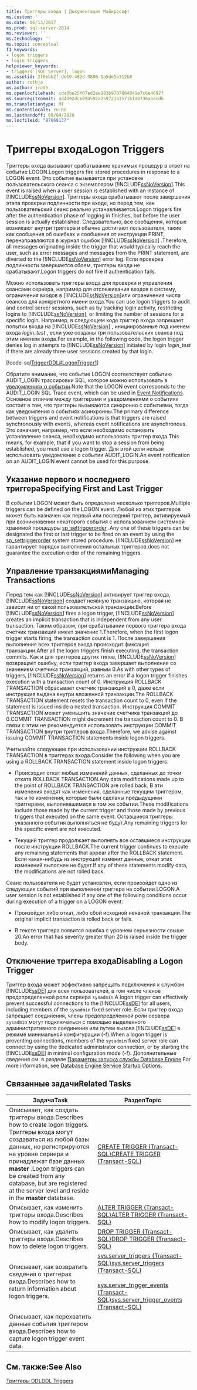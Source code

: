 ```yaml
---
title: Триггеры входа | Документация Майкрософт
ms.custom: ''
ms.date: 06/13/2017
ms.prod: sql-server-2014
ms.reviewer: ''
ms.technology: ''
ms.topic: conceptual
f1_keywords:
- logon triggers
- login triggers
helpviewer_keywords:
- triggers [SQL Server], logon
ms.assetid: 2f0ebb2f-de10-482d-9806-1a5de5b312b8
author: rothja
ms.author: jroth
ms.openlocfilehash: cda0be25f07ed2ee283b9707884041e7c6e4692f
ms.sourcegitcommit: ad4d92dce894592a259721a1571b1d8736abacdb
ms.translationtype: MT
ms.contentlocale: ru-RU
ms.lasthandoff: 08/04/2020
ms.locfileid: "87668137"
---
```

# <a name="logon-triggers"></a><span data-ttu-id="61a2d-102">Триггеры входа</span><span class="sxs-lookup"><span data-stu-id="61a2d-102">Logon Triggers</span></span>
  <span data-ttu-id="61a2d-103">Триггеры входа вызывают срабатывание хранимых процедур в ответ на событие LOGON.</span><span class="sxs-lookup"><span data-stu-id="61a2d-103">Logon triggers fire stored procedures in response to a LOGON event.</span></span> <span data-ttu-id="61a2d-104">Это событие вызывается при установке пользовательского сеанса с экземпляром [!INCLUDE[ssNoVersion](../../includes/ssnoversion-md.md)].</span><span class="sxs-lookup"><span data-stu-id="61a2d-104">This event is raised when a user session is established with an instance of [!INCLUDE[ssNoVersion](../../includes/ssnoversion-md.md)].</span></span> <span data-ttu-id="61a2d-105">Триггеры входа срабатывают после завершения этапа проверки подлинности при входе, но перед тем, как пользовательский сеанс реально устанавливается.</span><span class="sxs-lookup"><span data-stu-id="61a2d-105">Logon triggers fire after the authentication phase of logging in finishes, but before the user session is actually established.</span></span> <span data-ttu-id="61a2d-106">Следовательно, все сообщения, которые возникают внутри триггера и обычно достигают пользователя, такие как сообщения об ошибках и сообщения от инструкции PRINT, перенаправляются в журнал ошибок [!INCLUDE[ssNoVersion](../../includes/ssnoversion-md.md)] .</span><span class="sxs-lookup"><span data-stu-id="61a2d-106">Therefore, all messages originating inside the trigger that would typically reach the user, such as error messages and messages from the PRINT statement, are diverted to the [!INCLUDE[ssNoVersion](../../includes/ssnoversion-md.md)] error log.</span></span> <span data-ttu-id="61a2d-107">Если проверка подлинности завершается сбоем, триггеры входа не срабатывают.</span><span class="sxs-lookup"><span data-stu-id="61a2d-107">Logon triggers do not fire if authentication fails.</span></span>  
  
 <span data-ttu-id="61a2d-108">Можно использовать триггеры входа для проверки и управления сеансами сервера, например для отслеживания входов в систему, ограничения входов в [!INCLUDE[ssNoVersion](../../includes/ssnoversion-md.md)]или ограничения числа сеансов для конкретного имени входа.</span><span class="sxs-lookup"><span data-stu-id="61a2d-108">You can use logon triggers to audit and control server sessions, such as by tracking login activity, restricting logins to [!INCLUDE[ssNoVersion](../../includes/ssnoversion-md.md)], or limiting the number of sessions for a specific login.</span></span> <span data-ttu-id="61a2d-109">Например, в следующем коде триггер входа запрещает попытки входа на [!INCLUDE[ssNoVersion](../../includes/ssnoversion-md.md)] , инициированные под именем входа *login_test* , если уже созданы три пользовательских сеанса под этим именем входа.</span><span class="sxs-lookup"><span data-stu-id="61a2d-109">For example, in the following code, the logon trigger denies log in attempts to [!INCLUDE[ssNoVersion](../../includes/ssnoversion-md.md)] initiated by login *login_test* if there are already three user sessions created by that login.</span></span>  
  
 [!code-sql[TriggerDDL#LogonTrigger1](../../snippets/tsql/SQL14/tsql/triggerddl/transact-sql/snippet_create_alter_drop_trigger.sql#logontrigger1)]  
  
 <span data-ttu-id="61a2d-110">Обратите внимание, что событие LOGON соответствует событию AUDIT_LOGIN трассировки SQL, которое можно использовать в [уведомлениях о событии](../service-broker/event-notifications.md).</span><span class="sxs-lookup"><span data-stu-id="61a2d-110">Note that the LOGON event corresponds to the AUDIT_LOGIN SQL Trace event, which can be used in [Event Notifications](../service-broker/event-notifications.md).</span></span> <span data-ttu-id="61a2d-111">Основное отличие между триггерами и уведомлениями о событиях состоит в том, что триггеры вызываются синхронно с событиями, тогда как уведомления о событиях асинхронны.</span><span class="sxs-lookup"><span data-stu-id="61a2d-111">The primary difference between triggers and event notifications is that triggers are raised synchronously with events, whereas event notifications are asynchronous.</span></span> <span data-ttu-id="61a2d-112">Это означает, например, что если необходимо остановить установление сеанса, необходимо использовать триггер входа.</span><span class="sxs-lookup"><span data-stu-id="61a2d-112">This means, for example, that if you want to stop a session from being established, you must use a logon trigger.</span></span> <span data-ttu-id="61a2d-113">Для этой цели нельзя использовать уведомление о событии AUDIT_LOGIN.</span><span class="sxs-lookup"><span data-stu-id="61a2d-113">An event notification on an AUDIT_LOGIN event cannot be used for this purpose.</span></span>  
  
## <a name="specifying-first-and-last-trigger"></a><span data-ttu-id="61a2d-114">Указание первого и последнего триггера</span><span class="sxs-lookup"><span data-stu-id="61a2d-114">Specifying First and Last Trigger</span></span>  
 <span data-ttu-id="61a2d-115">В событии LOGON может быть определено несколько триггеров.</span><span class="sxs-lookup"><span data-stu-id="61a2d-115">Multiple triggers can be defined on the LOGON event.</span></span> <span data-ttu-id="61a2d-116">Любой из этих триггеров может быть назначен как первый или последний триггер, активируемый при возникновении некоторого события с использованием системной хранимой процедуры [sp_settriggerorder](/sql/relational-databases/system-stored-procedures/sp-settriggerorder-transact-sql) .</span><span class="sxs-lookup"><span data-stu-id="61a2d-116">Any one of these triggers can be designated the first or last trigger to be fired on an event by using the [sp_settriggerorder](/sql/relational-databases/system-stored-procedures/sp-settriggerorder-transact-sql) system stored procedure.</span></span> [!INCLUDE[ssNoVersion](../../includes/ssnoversion-md.md)] <span data-ttu-id="61a2d-117">не гарантирует порядок выполнения остальных триггеров.</span><span class="sxs-lookup"><span data-stu-id="61a2d-117">does not guarantee the execution order of the remaining triggers.</span></span>  
  
## <a name="managing-transactions"></a><span data-ttu-id="61a2d-118">Управление транзакциями</span><span class="sxs-lookup"><span data-stu-id="61a2d-118">Managing Transactions</span></span>  
 <span data-ttu-id="61a2d-119">Перед тем как [!INCLUDE[ssNoVersion](../../includes/ssnoversion-md.md)] активирует триггер входа, [!INCLUDE[ssNoVersion](../../includes/ssnoversion-md.md)] создает неявную транзакцию, которая не зависит ни от какой пользовательской транзакции.</span><span class="sxs-lookup"><span data-stu-id="61a2d-119">Before [!INCLUDE[ssNoVersion](../../includes/ssnoversion-md.md)] fires a logon trigger, [!INCLUDE[ssNoVersion](../../includes/ssnoversion-md.md)] creates an implicit transaction that is independent from any user transaction.</span></span> <span data-ttu-id="61a2d-120">Таким образом, при срабатывании первого триггера входа счетчик транзакций имеет значение 1.</span><span class="sxs-lookup"><span data-stu-id="61a2d-120">Therefore, when the first logon trigger starts firing, the transaction count is 1.</span></span> <span data-ttu-id="61a2d-121">После завершения выполнения всех триггеров входа происходит фиксация транзакции.</span><span class="sxs-lookup"><span data-stu-id="61a2d-121">After all the logon triggers finish executing, the transaction commits.</span></span> <span data-ttu-id="61a2d-122">Как и для триггеров других типов, [!INCLUDE[ssNoVersion](../../includes/ssnoversion-md.md)] возвращает ошибку, если триггер входа завершает выполнение со значением счетчика транзакций, равным 0.</span><span class="sxs-lookup"><span data-stu-id="61a2d-122">As with other types of triggers, [!INCLUDE[ssNoVersion](../../includes/ssnoversion-md.md)] returns an error if a logon trigger finishes execution with a transaction count of 0.</span></span> <span data-ttu-id="61a2d-123">Инструкция ROLLBACK TRANSACTION сбрасывает счетчик транзакций в 0, даже если инструкция выдана внутри вложенной транзакции.</span><span class="sxs-lookup"><span data-stu-id="61a2d-123">The ROLLBACK TRANSACTION statement resets the transaction count to 0, even if the statement is issued inside a nested transaction.</span></span> <span data-ttu-id="61a2d-124">Инструкция COMMIT TRANSACTION может уменьшить значение счетчика транзакций до 0.</span><span class="sxs-lookup"><span data-stu-id="61a2d-124">COMMIT TRANSACTION might decrement the transaction count to 0.</span></span> <span data-ttu-id="61a2d-125">В связи с этим не рекомендуется использовать инструкции COMMIT TRANSACTION внутри триггеров входа.</span><span class="sxs-lookup"><span data-stu-id="61a2d-125">Therefore, we advise against issuing COMMIT TRANSACTION statements inside logon triggers.</span></span>  
  
 <span data-ttu-id="61a2d-126">Учитывайте следующее при использовании инструкции ROLLBACK TRANSACTION в триггерах входа.</span><span class="sxs-lookup"><span data-stu-id="61a2d-126">Consider the following when you are using a ROLLBACK TRANSACTION statement inside logon triggers:</span></span>  
  
-   <span data-ttu-id="61a2d-127">Происходит откат любых изменений данных, сделанных до точки отката ROLLBACK TRANSACTION.</span><span class="sxs-lookup"><span data-stu-id="61a2d-127">Any data modifications made up to the point of ROLLBACK TRANSACTION are rolled back.</span></span> <span data-ttu-id="61a2d-128">В эти изменения входят как изменения, сделанные текущим триггером, так и те изменения, которые были сделаны предыдущими триггерами, выполнявшимися в том же событии.</span><span class="sxs-lookup"><span data-stu-id="61a2d-128">These modifications include those made by the current trigger and those made by previous triggers that executed on the same event.</span></span> <span data-ttu-id="61a2d-129">Оставшиеся триггеры указанного события выполняться не будут.</span><span class="sxs-lookup"><span data-stu-id="61a2d-129">Any remaining triggers for the specific event are not executed.</span></span>  
  
-   <span data-ttu-id="61a2d-130">Текущий триггер продолжает выполнять все оставшиеся инструкции после инструкции ROLLBACK.</span><span class="sxs-lookup"><span data-stu-id="61a2d-130">The current trigger continues to execute any remaining statements that appear after the ROLLBACK statement.</span></span> <span data-ttu-id="61a2d-131">Если какая-нибудь из инструкций изменит данные, откат этих изменений выполнен не будет.</span><span class="sxs-lookup"><span data-stu-id="61a2d-131">If any of these statements modify data, the modifications are not rolled back.</span></span>  
  
 <span data-ttu-id="61a2d-132">Сеанс пользователя не будет установлен, если произойдет одно из следующих событий при выполнении триггера на событии LOGON.</span><span class="sxs-lookup"><span data-stu-id="61a2d-132">A user session is not established if any one of the following conditions occur during execution of a trigger on a LOGON event:</span></span>  
  
-   <span data-ttu-id="61a2d-133">Произойдет либо откат, либо сбой исходной неявной транзакции.</span><span class="sxs-lookup"><span data-stu-id="61a2d-133">The original implicit transaction is rolled back or fails.</span></span>  
  
-   <span data-ttu-id="61a2d-134">В тексте триггера появится ошибка с уровнем серьезности свыше 20.</span><span class="sxs-lookup"><span data-stu-id="61a2d-134">An error that has severity greater than 20 is raised inside the trigger body.</span></span>  
  
## <a name="disabling-a-logon-trigger"></a><span data-ttu-id="61a2d-135">Отключение триггера входа</span><span class="sxs-lookup"><span data-stu-id="61a2d-135">Disabling a Logon Trigger</span></span>  
 <span data-ttu-id="61a2d-136">Триггер входа может эффективно запрещать подключения к службам [!INCLUDE[ssDE](../../../includes/ssde-md.md)] для всех пользователей, в том числе членов предопределенной роли сервера `sysadmin`.</span><span class="sxs-lookup"><span data-stu-id="61a2d-136">A logon trigger can effectively prevent successful connections to the [!INCLUDE[ssDE](../../../includes/ssde-md.md)] for all users, including members of the `sysadmin` fixed server role.</span></span> <span data-ttu-id="61a2d-137">Если триггер входа запрещает соединения, члены предопределенной роли сервера `sysadmin` могут подключаться с помощью выделенного административного соединения или путем вызова [!INCLUDE[ssDE](../../../includes/ssde-md.md)] в режиме минимальной конфигурации (-f).</span><span class="sxs-lookup"><span data-stu-id="61a2d-137">When a logon trigger is preventing connections, members of the `sysadmin` fixed server role can connect by using the dedicated administrator connection, or by starting the [!INCLUDE[ssDE](../../../includes/ssde-md.md)] in minimal configuration mode (-f).</span></span> <span data-ttu-id="61a2d-138">Дополнительные сведения см. в разделе [Параметры запуска службы Database Engine](../../database-engine/configure-windows/database-engine-service-startup-options.md).</span><span class="sxs-lookup"><span data-stu-id="61a2d-138">For more information, see [Database Engine Service Startup Options](../../database-engine/configure-windows/database-engine-service-startup-options.md).</span></span>  
  
## <a name="related-tasks"></a><span data-ttu-id="61a2d-139">Связанные задачи</span><span class="sxs-lookup"><span data-stu-id="61a2d-139">Related Tasks</span></span>  
  
|<span data-ttu-id="61a2d-140">Задача</span><span class="sxs-lookup"><span data-stu-id="61a2d-140">Task</span></span>|<span data-ttu-id="61a2d-141">Раздел</span><span class="sxs-lookup"><span data-stu-id="61a2d-141">Topic</span></span>|  
|----------|-----------|  
|<span data-ttu-id="61a2d-142">Описывает, как создать триггеры входа.</span><span class="sxs-lookup"><span data-stu-id="61a2d-142">Describes how to create logon triggers.</span></span> <span data-ttu-id="61a2d-143">Триггеры входа могут создаваться из любой базы данных, но регистрируются на уровне сервера и принадлежат базе данных **master** .</span><span class="sxs-lookup"><span data-stu-id="61a2d-143">Logon triggers can be created from any database, but are registered at the server level and reside in the **master** database.</span></span>|[<span data-ttu-id="61a2d-144">CREATE TRIGGER (Transact-SQL)</span><span class="sxs-lookup"><span data-stu-id="61a2d-144">CREATE TRIGGER &#40;Transact-SQL&#41;</span></span>](/sql/t-sql/statements/create-trigger-transact-sql)|  
|<span data-ttu-id="61a2d-145">Описывает, как изменить триггеры входа.</span><span class="sxs-lookup"><span data-stu-id="61a2d-145">Describes how to modify logon triggers.</span></span>|[<span data-ttu-id="61a2d-146">ALTER TRIGGER (Transact-SQL)</span><span class="sxs-lookup"><span data-stu-id="61a2d-146">ALTER TRIGGER &#40;Transact-SQL&#41;</span></span>](/sql/t-sql/statements/alter-trigger-transact-sql)|  
|<span data-ttu-id="61a2d-147">Описывает, как удалить триггеры входа.</span><span class="sxs-lookup"><span data-stu-id="61a2d-147">Describes how to delete logon triggers.</span></span>|[<span data-ttu-id="61a2d-148">DROP TRIGGER (Transact-SQL)</span><span class="sxs-lookup"><span data-stu-id="61a2d-148">DROP TRIGGER &#40;Transact-SQL&#41;</span></span>](/sql/t-sql/statements/drop-trigger-transact-sql)|  
|<span data-ttu-id="61a2d-149">Описывает, как возвратить сведения о триггерах входа.</span><span class="sxs-lookup"><span data-stu-id="61a2d-149">Describes how to return information about logon triggers.</span></span>|[<span data-ttu-id="61a2d-150">sys.server_triggers (Transact-SQL)</span><span class="sxs-lookup"><span data-stu-id="61a2d-150">sys.server_triggers &#40;Transact-SQL&#41;</span></span>](/sql/relational-databases/system-catalog-views/sys-server-triggers-transact-sql)<br /><br /> [<span data-ttu-id="61a2d-151">sys.server_trigger_events (Transact-SQL)</span><span class="sxs-lookup"><span data-stu-id="61a2d-151">sys.server_trigger_events &#40;Transact-SQL&#41;</span></span>](/sql/relational-databases/system-catalog-views/sys-server-trigger-events-transact-sql)|  
|<span data-ttu-id="61a2d-152">Описывает, как перехватить данные события триггером входа.</span><span class="sxs-lookup"><span data-stu-id="61a2d-152">Describes how to capture logon trigger event data.</span></span>||  
  
## <a name="see-also"></a><span data-ttu-id="61a2d-153">См. также:</span><span class="sxs-lookup"><span data-stu-id="61a2d-153">See Also</span></span>  
 [<span data-ttu-id="61a2d-154">Триггеры DDL</span><span class="sxs-lookup"><span data-stu-id="61a2d-154">DDL Triggers</span></span>](../triggers/ddl-triggers.md)  
  
  
